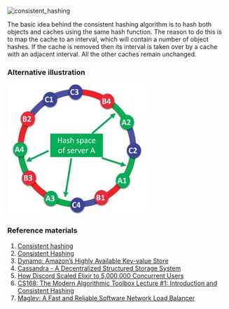 ![consistent_hashing](https://puml-demo.herokuapp.com/github/AndreiYu/systems_design/blob/master/consistent_hashing/consistent_hashing.puml)

The basic idea behind the consistent hashing algorithm is to hash both objects and caches using the same hash function. The reason to do this is to map the cache to an interval, 
which will contain a number of object hashes. If the cache is removed then its interval is taken over by a cache with an adjacent interval. All the other caches remain unchanged.


### Alternative illustration

![img.png](img.png)

### Reference materials
1) [Consistent hashing](https://en.wikipedia.org/wiki/Consistent_hashing)
2) [Consistent Hashing](https://tom-e-white.com/2007/11/consistent-hashing.html)
3) [Dynamo: Amazon’s Highly Available Key-value Store](https://www.allthingsdistributed.com/files/amazon-dynamo-sosp2007.pdf)
4) [Cassandra - A Decentralized Structured Storage System](http://www.cs.cornell.edu/Projects/ladis2009/papers/Lakshman-ladis2009.PDF)
5) [How Discord Scaled Elixir to 5,000,000 Concurrent Users](https://blog.discord.com/scaling-elixir-f9b8e1e7c29b)
6) [CS168: The Modern Algorithmic Toolbox Lecture #1: Introduction and Consistent Hashing](http://theory.stanford.edu/~tim/s16/l/l1.pdf)
7) [Maglev: A Fast and Reliable Software Network Load Balancer](https://static.googleusercontent.com/media/research.google.com/en//pubs/archive/44824.pdf)